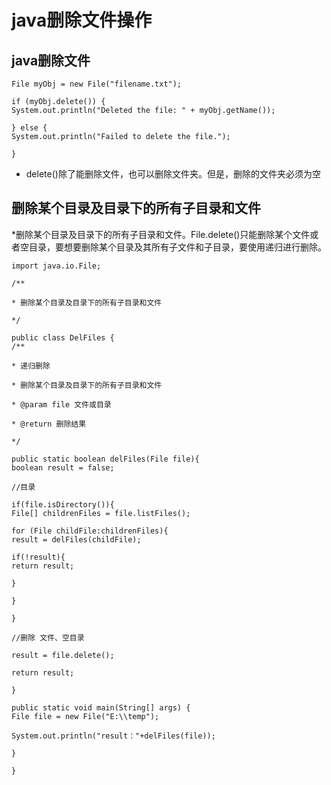   # java删除文件操作
  
  ## java删除文件
  ```
  File myObj = new File("filename.txt");

if (myObj.delete()) {
System.out.println("Deleted the file: " + myObj.getName());

} else {
System.out.println("Failed to delete the file.");

}

  ```
  * delete()除了能删除文件，也可以删除文件夹。但是，删除的文件夹必须为空

## 删除某个目录及目录下的所有子目录和文件
*删除某个目录及目录下的所有子目录和文件。File.delete()只能删除某个文件或者空目录，要想要删除某个目录及其所有子文件和子目录，要使用递归进行删除。

```
import java.io.File;

/**

* 删除某个目录及目录下的所有子目录和文件

*/

public class DelFiles {
/**

* 递归删除

* 删除某个目录及目录下的所有子目录和文件

* @param file 文件或目录

* @return 删除结果

*/

public static boolean delFiles(File file){
boolean result = false;

//目录

if(file.isDirectory()){
File[] childrenFiles = file.listFiles();

for (File childFile:childrenFiles){
result = delFiles(childFile);

if(!result){
return result;

}

}

}

//删除 文件、空目录

result = file.delete();

return result;

}

public static void main(String[] args) {
File file = new File("E:\\temp");

System.out.println("result："+delFiles(file));

}

}
```
